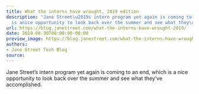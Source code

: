 ```yaml
---
title: What the interns have wrought, 2019 edition
description: "Jane Street\u2019s intern program yet again is coming to an end, which
  is anice opportunity to look back over the summer and see what they\u2019veaccomplished."
url: https://blog.janestreet.com/what-the-interns-have-wrought-2019/
date: 2019-08-30T00:00:00-00:00
preview_image: https://blog.janestreet.com/what-the-interns-have-wrought-2019/what_interns_wrought2019.jpg
authors:
- Jane Street Tech Blog
source:
---
```


<p>Jane Street’s intern program yet again is coming to an end, which is a
nice opportunity to look back over the summer and see what they’ve
accomplished.</p>


